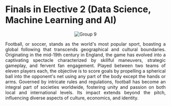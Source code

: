 # Finals in Elective 2 (Data Science, Machine Learning and AI)
<div align="center">
  
![Group 9](https://github.com/ralphgrm/Finals/assets/134179620/ae774a33-3f37-443f-ab76-33f112e7cb28)

<div align="justify">

Football, or soccer, stands as the world's most popular sport, boasting a global following that transcends geographical and cultural boundaries. Originating in the mid-19th century in England, the game has evolved into a captivating spectacle characterized by skillful maneuvers, strategic gameplay, and fervent fan engagement. Played between two teams of eleven players each, the objective is to score goals by propelling a spherical ball into the opponent's net using any part of the body except the hands or arms. Governed by intricate rules and regulations, football has become an integral part of societies worldwide, fostering unity and passion on both local and international levels. Its impact extends beyond the pitch, influencing diverse aspects of culture, economics, and identity.


